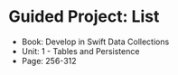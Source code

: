 #  Guided Project: List

- Book: Develop in Swift Data Collections
- Unit: 1 - Tables and Persistence
- Page: 256-312
